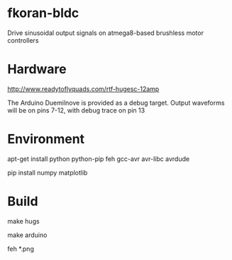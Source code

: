 # fkoran-bldc #

Drive sinusoidal output signals on atmega8-based brushless motor controllers

# Hardware #

http://www.readytoflyquads.com/rtf-hugesc-12amp

The Arduino Duemilnove is provided as a debug target. Output waveforms will be on pins 7-12, with debug trace on pin 13

# Environment #

apt-get install python python-pip feh gcc-avr avr-libc avrdude

pip install numpy matplotlib

# Build #

make hugs

make arduino

feh *.png
